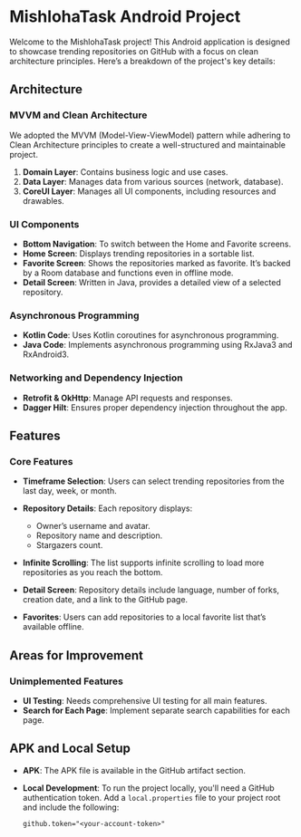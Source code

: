 # MishlohaTask Android Project

Welcome to the MishlohaTask project! This Android application is designed to showcase trending repositories on GitHub with a focus on clean architecture principles. Here’s a breakdown of the project's key details:

## Architecture

### MVVM and Clean Architecture

We adopted the MVVM (Model-View-ViewModel) pattern while adhering to Clean Architecture principles to create a well-structured and maintainable project.

1. **Domain Layer**: Contains business logic and use cases.
2. **Data Layer**: Manages data from various sources (network, database).
3. **CoreUI Layer**: Manages all UI components, including resources and drawables.

### UI Components
- **Bottom Navigation**: To switch between the Home and Favorite screens.
- **Home Screen**: Displays trending repositories in a sortable list.
- **Favorite Screen**: Shows the repositories marked as favorite. It’s backed by a Room database and functions even in offline mode.
- **Detail Screen**: Written in Java, provides a detailed view of a selected repository.

### Asynchronous Programming
- **Kotlin Code**: Uses Kotlin coroutines for asynchronous programming.
- **Java Code**: Implements asynchronous programming using RxJava3 and RxAndroid3.

### Networking and Dependency Injection
- **Retrofit & OkHttp**: Manage API requests and responses.
- **Dagger Hilt**: Ensures proper dependency injection throughout the app.

## Features

### Core Features

- **Timeframe Selection**: Users can select trending repositories from the last day, week, or month.
- **Repository Details**: Each repository displays:
  - Owner’s username and avatar.
  - Repository name and description.
  - Stargazers count.

- **Infinite Scrolling**: The list supports infinite scrolling to load more repositories as you reach the bottom.
- **Detail Screen**: Repository details include language, number of forks, creation date, and a link to the GitHub page.
- **Favorites**: Users can add repositories to a local favorite list that’s available offline.

## Areas for Improvement

### Unimplemented Features
- **UI Testing**: Needs comprehensive UI testing for all main features.
- **Search for Each Page**: Implement separate search capabilities for each page.

## APK and Local Setup

- **APK**: The APK file is available in the GitHub artifact section.
- **Local Development**: To run the project locally, you'll need a GitHub authentication token. Add a `local.properties` file to your project root and include the following:

    ```properties
    github.token="<your-account-token>"
    ```


